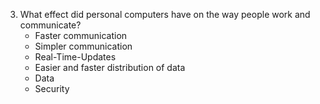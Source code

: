 3) What effect did personal computers have on the way people work and communicate?
	- Faster communication
	- Simpler communication
	- Real-Time-Updates
	- Easier and faster distribution of data
	- Data 
	- Security